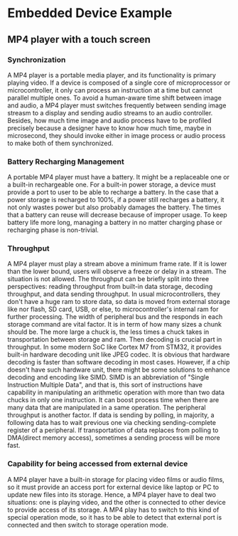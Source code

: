 # Embedded Device Example

## MP4 player with a touch screen

### Synchronization

A MP4 player is a portable media player, and its functionality is primary playing video. If a device is composed of a single core of microprocessor or microcontroller, it only can process an instruction at a time but cannot parallel multiple ones. To avoid a human-aware time shift between image and audio, a MP4 player must switches frequently between sending image streasm to a display and sending audio streams to an audio controller. Besides, how much time image and audio process have to be profiled precisely because a designer have to know how much time, maybe in microsecond, they should invoke either in image process or audio process to make both of them synchronized.

### Battery Recharging Management

A portable MP4 player must have a battery. It might be a replaceable one or a built-in rechargeable one. For a built-in power storage, a device must provide a port to user to be able to recharge a battery. In the case that a power storage is recharged to 100%, if a power still recharges a battery, it not only wastes power but also probably damages the battery. The times that a battery can reuse will decrease because of improper usage. To keep battery life more long, managing a battery in no matter charging phase or recharging phase is non-trivial.

### Throughput

A MP4 player must play a stream above a minimum frame rate. If it is lower than the lower bound, users will observe a freeze or delay in a stream. The situation is not allowed. The throughput can be briefly split into three perspectives: reading throughput from built-in data storage, decoding throughput, and data sending throughput. In usual microcontrollers, they don't have a huge ram to store data, so data is moved from external storage like nor flash, SD card, USB, or else, to microcontroller's internal ram for further processing. The width of peripheral bus and the responds in each storage command are vital factor. It is in term of how many sizes a chunk should be. The more large a chuck is, the less times a chuck takes in transportation between storage and ram. Then decoding is crucial part in throughput. In some modern SoC like Cortex M7 from STM32, it provides built-in hardware decoding unit like JPEG codec. It is obvious that hardware decoding is faster than software decoding in most cases. However, if a chip doesn't have such hardware unit, there might be some solutions to enhance decoding and encoding like SIMD. SIMD is an abbreviation of "Single Instruction Multiple Data", and that is, this sort of instructions have capability in manipulating an arithmetic operation with more than two data chucks in only one instruction. It can boost process time when there are many data that are manipulated in a same operation. The peripheral throughput is another factor. If data is sending by polling, in majority, a following data has to wait previous one via checking sending-complete register of a peripheral. If transportation of data replaces from polling to DMA(direct memory access), sometimes a sending process will be more fast.

### Capability for being accessed from external device

A MP4 player have a built-in storage for placing video films or audio films, so it must provide an access port for external device like laptop or PC to update new files into its storage. Hence, a MP4 player have to deal two situations: one is playing video, and the other is connected to other device to provide access of its storage. A MP4 play has to switch to this kind of special operation mode, so it has to be able to detect that external port is connected and then switch to storage operation mode.